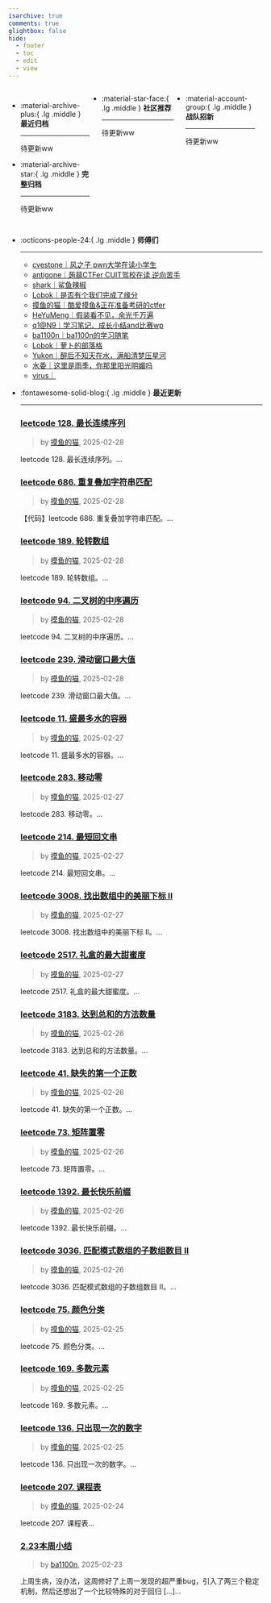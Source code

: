 ```yaml
---
isarchive: true
comments: true
glightbox: false
hide:
  - footer
  - toc
  - edit
  - view
---
```


<div class="grid" style="display: grid;grid-template-columns: 32% 33% 32%;" markdown>

<div class="grid cards" style="display: grid; grid-template-columns: 1fr;" markdown>

-   :material-archive-plus:{ .lg .middle } __最近归档__

    ---

    待更新ww


-   :material-archive-star:{ .lg .middle } __完整归档__

    ---

    待更新ww



</div>

<div class="grid cards" markdown>

-   :material-star-face:{ .lg .middle } __社区推荐__

    ---

    待更新ww


</div>

<div class="grid cards" markdown>

-   :material-account-group:{ .lg .middle } __战队招新__

    ---

    待更新ww


</div>

</div>

<div class="grid cards" markdown>

-   :octicons-people-24:{ .lg .middle } __师傅们__

    ---
    - [cvestone｜风之子 pwn大学在读小学生](https://www.su-cvestone.cn/)
    - [antigone｜蒟蒻CTFer CUIT驾校在读 逆向苦手](https://antigone4224.github.io/)
    - [shark｜鲨鱼辣椒](https://www.shark45.cn/)
    - [Lobok｜是否有个我们完成了缘分](http://dis4.cn/)
    - [摸鱼的猫｜酷爱摸鱼&正在准备考研的ctfer](https://blog.csdn.net/qq_62172019/)
    - [HeYuMeng｜假装看不见，余光千万遍](http://www.heyumeng.online/)
    - [q1@N9｜学习笔记、成长小结and比赛wp](https://qsheep24.wordpress.com)
    - [ba1100n｜ba1100n的学习随笔](http://www.ba1100n.tech)
    - [Lobok｜萝卜的部落格](https://dis4.cn)
    - [Yukon｜醉后不知天在水，满船清梦压星河](https://yukon.icu)
    - [水委｜这里是雨季，你那里阳光明媚吗](https://arch3rn4r.github.io)
    - [virus｜](https://megachar0x01.github.io)

</div>
<div class="grid cards" markdown>

-   :fontawesome-solid-blog:{ .lg .middle } __最近更新__

    ---
    ### [leetcode 128. 最长连续序列](https://blog.csdn.net/qq_62172019/article/details/145925385)  
    >by [摸鱼的猫](https://blog.csdn.net/qq_62172019/), 2025-02-28

    leetcode 128. 最长连续序列。...
    ### [leetcode 686. 重复叠加字符串匹配](https://blog.csdn.net/qq_62172019/article/details/145925038)  
    >by [摸鱼的猫](https://blog.csdn.net/qq_62172019/), 2025-02-28

    【代码】leetcode 686. 重复叠加字符串匹配。...
    ### [leetcode 189. 轮转数组](https://blog.csdn.net/qq_62172019/article/details/145924799)  
    >by [摸鱼的猫](https://blog.csdn.net/qq_62172019/), 2025-02-28

    leetcode 189. 轮转数组。...
    ### [leetcode 94. 二叉树的中序遍历](https://blog.csdn.net/qq_62172019/article/details/145924699)  
    >by [摸鱼的猫](https://blog.csdn.net/qq_62172019/), 2025-02-28

    leetcode 94. 二叉树的中序遍历。...
    ### [leetcode 239. 滑动窗口最大值](https://blog.csdn.net/qq_62172019/article/details/145924423)  
    >by [摸鱼的猫](https://blog.csdn.net/qq_62172019/), 2025-02-28

    leetcode 239. 滑动窗口最大值。...
    ### [leetcode 11. 盛最多水的容器](https://blog.csdn.net/qq_62172019/article/details/145900248)  
    >by [摸鱼的猫](https://blog.csdn.net/qq_62172019/), 2025-02-27

    leetcode 11. 盛最多水的容器。...
    ### [leetcode 283. 移动零](https://blog.csdn.net/qq_62172019/article/details/145900111)  
    >by [摸鱼的猫](https://blog.csdn.net/qq_62172019/), 2025-02-27

    leetcode 283. 移动零。...
    ### [leetcode 214. 最短回文串](https://blog.csdn.net/qq_62172019/article/details/145899979)  
    >by [摸鱼的猫](https://blog.csdn.net/qq_62172019/), 2025-02-27

    leetcode 214. 最短回文串。...
    ### [leetcode 3008. 找出数组中的美丽下标 II](https://blog.csdn.net/qq_62172019/article/details/145899481)  
    >by [摸鱼的猫](https://blog.csdn.net/qq_62172019/), 2025-02-27

    leetcode 3008. 找出数组中的美丽下标 II。...
    ### [leetcode 2517. 礼盒的最大甜蜜度](https://blog.csdn.net/qq_62172019/article/details/145898560)  
    >by [摸鱼的猫](https://blog.csdn.net/qq_62172019/), 2025-02-27

    leetcode 2517. 礼盒的最大甜蜜度。...
    ### [leetcode 3183. 达到总和的方法数量](https://blog.csdn.net/qq_62172019/article/details/145886452)  
    >by [摸鱼的猫](https://blog.csdn.net/qq_62172019/), 2025-02-26

    leetcode 3183. 达到总和的方法数量。...
    ### [leetcode 41. 缺失的第一个正数](https://blog.csdn.net/qq_62172019/article/details/145886169)  
    >by [摸鱼的猫](https://blog.csdn.net/qq_62172019/), 2025-02-26

    leetcode 41. 缺失的第一个正数。...
    ### [leetcode 73. 矩阵置零](https://blog.csdn.net/qq_62172019/article/details/145886049)  
    >by [摸鱼的猫](https://blog.csdn.net/qq_62172019/), 2025-02-26

    leetcode 73. 矩阵置零。...
    ### [leetcode 1392. 最长快乐前缀](https://blog.csdn.net/qq_62172019/article/details/145885881)  
    >by [摸鱼的猫](https://blog.csdn.net/qq_62172019/), 2025-02-26

    leetcode 1392. 最长快乐前缀。...
    ### [leetcode 3036. 匹配模式数组的子数组数目 II](https://blog.csdn.net/qq_62172019/article/details/145885745)  
    >by [摸鱼的猫](https://blog.csdn.net/qq_62172019/), 2025-02-26

    leetcode 3036. 匹配模式数组的子数组数目 II。...
    ### [leetcode 75. 颜色分类](https://blog.csdn.net/qq_62172019/article/details/145841776)  
    >by [摸鱼的猫](https://blog.csdn.net/qq_62172019/), 2025-02-25

    leetcode 75. 颜色分类。...
    ### [leetcode 169. 多数元素](https://blog.csdn.net/qq_62172019/article/details/145841697)  
    >by [摸鱼的猫](https://blog.csdn.net/qq_62172019/), 2025-02-25

    leetcode 169. 多数元素。...
    ### [leetcode 136. 只出现一次的数字](https://blog.csdn.net/qq_62172019/article/details/145841601)  
    >by [摸鱼的猫](https://blog.csdn.net/qq_62172019/), 2025-02-25

    leetcode 136. 只出现一次的数字。...
    ### [leetcode 207. 课程表](https://blog.csdn.net/qq_62172019/article/details/145841297)  
    >by [摸鱼的猫](https://blog.csdn.net/qq_62172019/), 2025-02-24

    leetcode 207. 课程表...
    ### [2.23本周小结](http://ba1100n.tech/weekly_diary/2-23%e6%9c%ac%e5%91%a8%e5%b0%8f%e7%bb%93/)  
    >by [ba1100n](http://www.ba1100n.tech), 2025-02-23

    上周生病，没办法，这周修好了上周一发现的超严重bug，引入了两三个稳定机制，然后还想出了一个比较特殊的对于回归 […]...

</div>
